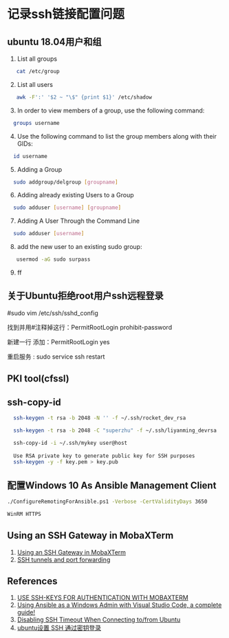 # 记录ssh链接配置问题

## ubuntu 18.04用户和组
1. List all groups
```bash
   cat /etc/group
```
2. List all users
```bash
   awk -F':' '$2 ~ "\$" {print $1}' /etc/shadow
```
3. In order to view members of a group, use the following command:
```bash
  groups username
```
4. Use the following command to list the group members along with their GIDs:
```bash
  id username
```
5. Adding a Group
```bash
  sudo addgroup/delgroup [groupname]
```
6. Adding already existing Users to a Group
```bash
  sudo adduser [username] [groupname]
```
7. Adding A User Through the Command Line
```bash
  sudo adduser [username]
```
8. add the new user to an existing sudo group:
```bash
   usermod -aG sudo surpass
```
9. ff

## 关于Ubuntu拒绝root用户ssh远程登录
#sudo vim /etc/ssh/sshd_config

找到并用#注释掉这行：PermitRootLogin prohibit-password

新建一行 添加：PermitRootLogin yes

重启服务 : sudo service ssh restart

## PKI tool(cfssl)

## ssh-copy-id
```bash
  ssh-keygen -t rsa -b 2048 -N '' -f ~/.ssh/rocket_dev_rsa

  ssh-keygen -t rsa -b 2048 -C "superzhu" -f ~/.ssh/liyanming_devrsa

  ssh-copy-id -i ~/.ssh/mykey user@host
  
  Use RSA private key to generate public key for SSH purposes
  ssh-keygen -y -f key.pem > key.pub
```

## 配置Windows 10 As Ansible Management Client
```bash
./ConfigureRemotingForAnsible.ps1 -Verbose -CertValidityDays 3650

WinRM HTTPS
```

## Using an SSH Gateway in MobaXTerm
1. [Using an SSH Gateway in MobaXTerm](https://lts.lehigh.edu/services/stepwise-instructions/using-ssh-gateway-mobaxterm)
2. [SSH tunnels and port forwarding](https://blog.mobatek.net/post/ssh-tunnels-and-port-forwarding/)


## References
1. [USE SSH-KEYS FOR AUTHENTICATION WITH MOBAXTERM](https://cinhtau.net/2016/02/03/use-ssh-keys-for-authentication-with-mobaxterm/)
2. [Using Ansible as a Windows Admin with Visual Studio Code, a complete guide!](https://workspace-guru.com/2018/07/29/using-ansible-as-a-windows-admin-with-visual-studio-code-a-complete-guide/)
3. [Disabling SSH Timeout When Connecting to/from Ubuntu](http://queirozf.com/entries/disabling-ssh-timeout-when-connecting-to-from-ubuntu)
4. [ubuntu设置 SSH 通过密钥登录](https://www.cnblogs.com/tecliu/p/8252032.html)
